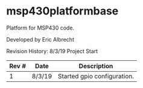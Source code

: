 # msp430platformbase
Platform for MSP430 code.

Developed by Eric Albrecht

Revision History:
8/3/19 Project Start

| Rev # |   Date     |    Description
|-------|------------|--------------------
| 1     | 8/3/19     |  Started gpio configuration.
